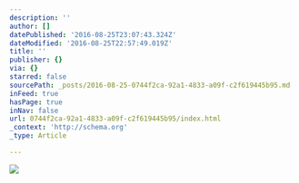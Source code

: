 ```yaml
---
description: ''
author: []
datePublished: '2016-08-25T23:07:43.324Z'
dateModified: '2016-08-25T22:57:49.019Z'
title: ''
publisher: {}
via: {}
starred: false
sourcePath: _posts/2016-08-25-0744f2ca-92a1-4833-a09f-c2f619445b95.md
inFeed: true
hasPage: true
inNav: false
url: 0744f2ca-92a1-4833-a09f-c2f619445b95/index.html
_context: 'http://schema.org'
_type: Article

---
```

![](https://the-grid-user-content.s3-us-west-2.amazonaws.com/ce45bdb0-9f3b-4d20-bafc-e000e5d4b13a.jpg)